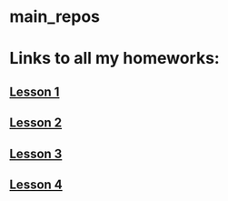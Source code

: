 # main_repos
# Links to all my homeworks:
## [Lesson 1](https://savinganimals.github.io/klyho_maksim_homework1/index.html)
## [Lesson 2](https://savinganimals.github.io/Klyho_maksim_homework2/index.html)
## [Lesson 3](https://savinganimals.github.io/main_repos/)
## [Lesson 4](https://savinganimals.github.io/klyho_maksim_homework4/index.html)

